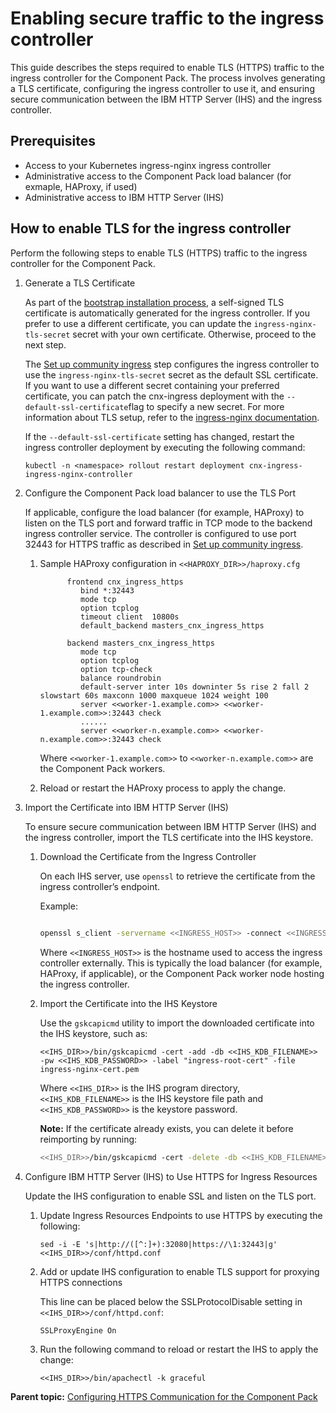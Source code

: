 # Enabling secure traffic to the ingress controller

This guide describes the steps required to enable TLS (HTTPS) traffic to the ingress controller for the Component Pack. The process involves generating a TLS certificate, configuring the ingress controller to use it, and ensuring secure communication between the IBM HTTP Server (IHS) and the ingress controller.

## Prerequisites

- Access to your Kubernetes ingress-nginx ingress controller
- Administrative access to the Component Pack load balancer (for exmaple, HAProxy, if used)
- Administrative access to IBM HTTP Server (IHS)

## How to enable TLS for the ingress controller

Perform the following steps to enable TLS (HTTPS) traffic to the ingress controller for the Component Pack.

   1. Generate a TLS Certificate
   
      As part of the [bootstrap installation process](cp_install_services_tasks.md#ingresscomm_ingress), a self-signed TLS certificate is automatically generated for the ingress controller. If you prefer to use a different certificate, you can update the `ingress-nginx-tls-secret` secret with your own certificate.  Otherwise, proceed to the next step.

      The [Set up community ingress](cp_install_services_tasks.md#comm_ingress) step configures the ingress controller to use the `ingress-nginx-tls-secret` secret as the default SSL certificate.  If you want to use a different secret containing your preferred certificate, you can patch the cnx-ingress deployment with the `--default-ssl-certificate`flag to specify a new secret.  For more information about TLS setup, refer to the [ingress-nginx documentation](https://kubernetes.github.io/ingress-nginx/user-guide/tls/).

      If the `--default-ssl-certificate` setting has changed, restart the ingress controller deployment by executing the following command:

      ```kubectl -n <namespace> rollout restart deployment cnx-ingress-ingress-nginx-controller```

   2. Configure the Component Pack load balancer to use the TLS Port

      If applicable, configure the load balancer (for example, HAProxy) to listen on the TLS port and forward traffic in TCP mode to the backend ingress controller service.  The controller is configured to use port 32443 for HTTPS traffic as described in [Set up community ingress](cp_install_services_tasks.md#comm_ingress).

      1. Sample HAProxy configuration in `<<HAPROXY_DIR>>/haproxy.cfg`

         ```
               frontend cnx_ingress_https
                  bind *:32443
                  mode tcp
                  option tcplog
                  timeout client  10800s
                  default_backend masters_cnx_ingress_https

               backend masters_cnx_ingress_https
                  mode tcp
                  option tcplog
                  option tcp-check
                  balance roundrobin
                  default-server inter 10s downinter 5s rise 2 fall 2 slowstart 60s maxconn 1000 maxqueue 1024 weight 100
                  server <<worker-1.example.com>> <<worker-1.example.com>>:32443 check
                  ......
                  server <<worker-n.example.com>> <<worker-n.example.com>>:32443 check
         ```

         Where `<<worker-1.example.com>>` to `<<worker-n.example.com>>` are the Component Pack workers.  

      2. Reload or restart the HAProxy process to apply the change.


   3. Import the Certificate into IBM HTTP Server (IHS)

      To ensure secure communication between IBM HTTP Server (IHS) and the ingress controller, import the TLS certificate into the IHS keystore.

      1. Download the Certificate from the Ingress Controller

         On each IHS server, use `openssl` to retrieve the certificate from the ingress controller’s endpoint.  

         Example:

         ```sh
               
         openssl s_client -servername <<INGRESS_HOST>> -connect <<INGRESS_HOST>>:32443 -showcerts < /dev/null 2>/dev/null | openssl x509 -outform PEM > ingress-nginx-cert.pem
         ```

         Where `<<INGRESS_HOST>>` is the hostname used to access the ingress controller externally.  This is typically the load balancer (for example, HAProxy, if applicable), or the Component Pack worker node hosting the ingress controller.

      2. Import the Certificate into the IHS Keystore

         Use the `gskcapicmd` utility to import the downloaded certificate into the IHS keystore, such as:

         ```<<IHS_DIR>>/bin/gskcapicmd -cert -add -db <<IHS_KDB_FILENAME>> -pw <<IHS_KDB_PASSWORD>> -label "ingress-root-cert" -file ingress-nginx-cert.pem```

         Where `<<IHS_DIR>>` is the IHS program directory, `<<IHS_KDB_FILENAME>>` is the IHS keystore file path and `<<IHS_KDB_PASSWORD>>` is the keystore password.

         **Note:** If the certificate already exists, you can delete it before reimporting by running:
            
         ```sh
         <<IHS_DIR>>/bin/gskcapicmd -cert -delete -db <<IHS_KDB_FILENAME>> -pw <<IHS_KDB_PASSWORD>> -label 'ingress-nginx-cert'
         ```


   4. Configure IBM HTTP Server (IHS) to Use HTTPS for Ingress Resources

      Update the IHS configuration to enable SSL and listen on the TLS port.  

      1. Update Ingress Resources Endpoints to use HTTPS by executing the following:
   
         ```
         sed -i -E 's|http://([^:]+):32080|https://\1:32443|g' <<IHS_DIR>>/conf/httpd.conf
         ```

      2. Add or update IHS configuration to enable TLS support for proxying HTTPS connections
      
         This line can be placed below the SSLProtocolDisable setting in `<<IHS_DIR>>/conf/httpd.conf`:

         ```
         SSLProxyEngine On
         ```

      3. Run the following command to reload or restart the IHS to apply the change:
   
         ```
         <<IHS_DIR>>/bin/apachectl -k graceful
         ```

**Parent topic:** [Configuring HTTPS Communication for the Component Pack](../install/cp_tls_intro.md)   
